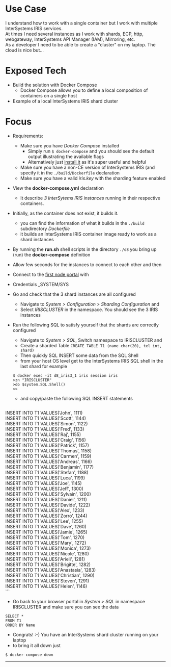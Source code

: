 # Use Case
I understand how to work with a single container but I work with multiple InterSystems IRIS services.  
At times I need several instances as I work with shards, ECP, http, webgateway, InterSystems API Manager (IAM), Mirroring, etc.    
As a developer I need to be able to create a "cluster" on my laptop. The cloud is nice but...

# Exposed Tech
+ Build the solution with Docker Compose
	+ Docker Compose allows you to define a local composition of containers on a single host
+ Example of a local InterSystems IRIS shard cluster

# Focus
+ Requirements:
	+ Make sure you have *Docker Compose* installed
		+ Simply run ```$ docker-compose``` and you should see the default output illustrating the available flags
		+ Alternatively just [install it](https://docs.docker.com/compose/install/) as it's super useful and helpful
	+ Make sure you have a non-CE version of InterSystems IRIS (and specify it in the ```./build/Dockerfile``` declaration
	+ Make sure you have a valid *iris.key* with the sharding feature enabled
+ View the **docker-compose.yml** declaration
	+ It describe *3 InterSytems IRIS instances* running in their respective containers.
+ Initially, as the container does not exist, it builds it.
	+ you can find the information of what it builds in the ```./build``` subdirectory *Dockerfile*
	+ it builds an InterSystems IRIS container image ready to work as a shard instances
+ By running the **run.sh** shell scripts in the directory ```./d8``` you bring up (run) the **docker-compose** definition
+ Allow few seconds for the instances to connect to each other and then
+ Connect to the [first node portal](http://localhost:9012/csp/sys/utilhome.csp) with
+ Credentials _SYSTEM/SYS
+ Go and check that the 3 shard instances are all configured
	+ Navigate to *System > Configuration > Sharding Configuration* and
	+ Select *IRISCLUSTER* in the namespace. You should see the 3 IRIS instances
+ Run the following SQL to satisfy yourself that the shards are correctly configured
	+ Navigate to *System > SQL*, Switch namespace to IRISCLUSTER and 
	+ Create a sharded Table ```CREATE TABLE T1 (name char(20), tel int, shard)```  
	+ Then quickly SQL INSERT some data from the SQL Shell
	+ from your host OS level get to the InterSystems IRIS SQL shell in the last shard for example  
	
	```
	$ docker exec -it d8_iris3_1 iris session iris
	>zn "IRISCLUSTER"
	>do $system.SQL.Shell()
	>>
	```
	+ and copy/paste the following SQL INSERT statements
	
	```   
INSERT INTO T1 VALUES('John', 1111)  
INSERT INTO T1 VALUES('Scott', 1144)  
INSERT INTO T1 VALUES('Simon', 1122)  
INSERT INTO T1 VALUES('Fred', 1133)  
INSERT INTO T1 VALUES('Raj', 1155)  
INSERT INTO T1 VALUES('Craig', 1156)  
INSERT INTO T1 VALUES('Patrick', 1157)  
INSERT INTO T1 VALUES('Thomas', 1158)  
INSERT INTO T1 VALUES('Carmen', 1159)  
INSERT INTO T1 VALUES('Andreas', 1166)  
INSERT INTO T1 VALUES('Benjamin', 1177)  
INSERT INTO T1 VALUES('Stefan', 1188)  
INSERT INTO T1 VALUES('Luca', 1199)  
INSERT INTO T1 VALUES('Joe', 1145)  
INSERT INTO T1 VALUES('Jeff', 1300)  
INSERT INTO T1 VALUES('Sylvain', 1200)  
INSERT INTO T1 VALUES('Daniel', 1211)  
INSERT INTO T1 VALUES('Davide', 1222)  
INSERT INTO T1 VALUES('Alex', 1233)  
INSERT INTO T1 VALUES('Zorro', 1244)  
INSERT INTO T1 VALUES('Lee', 1255)  
INSERT INTO T1 VALUES('Dave', 1260)  
INSERT INTO T1 VALUES('Jamie', 1265)  
INSERT INTO T1 VALUES('Tom', 1270)  
INSERT INTO T1 VALUES('Mary', 1272)  
INSERT INTO T1 VALUES('Monica', 1273)  
INSERT INTO T1 VALUES('Nicole', 1280)  
INSERT INTO T1 VALUES('Arieli', 1281)  
INSERT INTO T1 VALUES('Brigitte', 1282)  
INSERT INTO T1 VALUES('Anastasia', 1283)  
INSERT INTO T1 VALUES('Christian', 1290)  
INSERT INTO T1 VALUES('Steven', 1291)  
INSERT INTO T1 VALUES('Helen', 1146)  
	```
+ Go back to your browser portal in *System > SQL* in namespace IRISCLUSTER and make sure you can see the data  

```
SELECT *
FROM T1
ORDER BY Name
```
+ Congrats! :-) You have an InterSystems shard cluster running on your laptop
+ to bring it all down just  

```
$ docker-compose down
```
---
